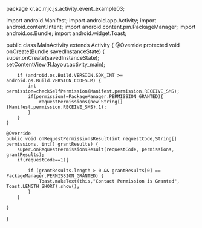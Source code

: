 package kr.ac.mjc.js.activity_event_example03;

import android.Manifest;
import android.app.Activity;
import android.content.Intent;
import android.content.pm.PackageManager;
import android.os.Bundle;
import android.widget.Toast;

public class MainActivity extends Activity {
    @Override
    protected void onCreate(Bundle savedInstanceState) {
        super.onCreate(savedInstanceState);
        setContentView(R.layout.activity_main);

        if (android.os.Build.VERSION.SDK_INT >= android.os.Build.VERSION_CODES.M) {
            int permission=checkSelfPermission(Manifest.permission.RECEIVE_SMS);
            if(permission!=PackageManager.PERMISSION_GRANTED){
                requestPermissions(new String[]{Manifest.permission.RECEIVE_SMS},1);
            }
        }
    }

    @Override
    public void onRequestPermissionsResult(int requestCode,String[] permissions, int[] grantResults) {
        super.onRequestPermissionsResult(requestCode, permissions, grantResults);
        if(requestCode==1){

            if (grantResults.length > 0 && grantResults[0] == PackageManager.PERMISSION_GRANTED) {
                Toast.makeText(this,"Contact Permission is Granted", Toast.LENGTH_SHORT).show();
            }
        }

    }
}
